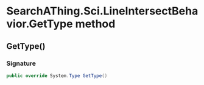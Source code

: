# SearchAThing.Sci.LineIntersectBehavior.GetType method
## GetType()
### Signature
```csharp
public override System.Type GetType()
```
